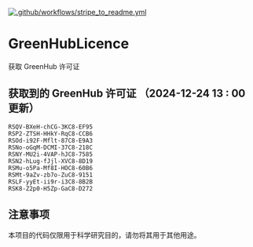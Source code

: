 [![.github/workflows/stripe_to_readme.yml](https://github.com/zjx-kimi/GreenHubLicence/actions/workflows/stripe_to_readme.yml/badge.svg)](https://github.com/zjx-kimi/GreenHubLicence/actions/workflows/stripe_to_readme.yml)
# GreenHubLicence
获取 GreenHub 许可证
## 获取到的 GreenHub 许可证 （2024-12-24 13 : 00 更新）
```
RSQV-BXeH-chCG-3KC8-EF95
RSP2-ZTSH-HHkY-RqC8-CCB6
RSOd-i92F-Mflt-87C8-E9A3
RSNo-oGqM-DCMI-37C8-218C
RSNY-MU2i-4VAP-hJC8-7585
RSN2-hLug-fJjl-XVC8-8D19
RSMu-o5Pa-Mf8I-HOC8-60B6
RSMt-9aZv-zb7o-ZuC8-9151
RSLF-yyEt-ii9r-i3C8-8B2B
RSK8-Z2p0-H5Zp-GaC8-D272
```

## 注意事项

本项目的代码仅限用于科学研究目的，请勿将其用于其他用途。

